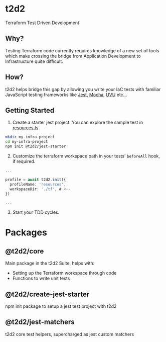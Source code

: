 # t2d2

Terraform Test Driven Development

## Why?

Testing Terraform code currently requires knowledge of a new set of tools which make crossing the bridge from Application Development to Infrastructure quite difficult.

## How?

t2d2 helps bridge this gap by allowing you write your IaC tests with familiar JavaScript testing frameworks like [Jest](https://jestjs.io/), [Mocha](https://mochajs.org), [UVU](https://github.com/lukeed/uvu) etc.,.

## Getting Started

1. Create a starter jest project.
You can explore the sample test in [resources.ts](srv/test-template/__tests__/resources.ts)

```bash
mkdir my-infra-project
cd my-infra-project
npm init @t2d2/jest-starter
```

2. Customize the terraform workspace path in your tests' `beforeAll` hook, if required.

```typescript
...

profile = await t2d2.init({
  profileName: 'resources',
  workspaceDir: './tf', # <--
})

...
```

3. Start your TDD cycles.

# Packages

## @t2d2/core

Main package in the t2d2 Suite, helps with:
- Setting up the Terraform workspace through code
- Functions to write unit tests

## @t2d2/create-jest-starter

npm init package to setup a jest test project with t2d2

## @t2d2/jest-matchers

t2d2 core test helpers, supercharged as jest custom matchers

